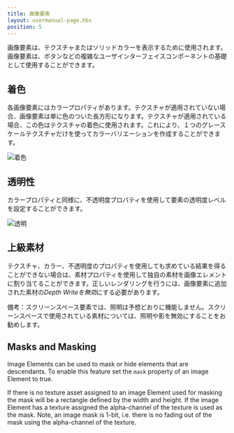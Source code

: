 ```yaml
---
title: 画像要素
layout: usermanual-page.hbs
position: 5
---
```


画像要素は、テクスチャまたはソリッドカラーを表示するために使用されます。画像要素は、ボタンなどの複雑なユーザインターフェイスコンポーネントの基礎として使用することができます。

## 着色

各画像要素にはカラープロパティがあります。テクスチャが適用されていない場合、画像要素は単に色のついた長方形になります。テクスチャが適用されている場合、この色はテクスチャの着色に使用されます。これにより、１つのグレースケールテクスチャだけを使ってカラーバリエーションを作成することができます。

![着色][1]

## 透明性

カラープロパティと同様に、不透明度プロパティを使用して要素の透明度レベルを設定することができます。

![透明][2]

## 上級素材

テクスチャ、カラー、不透明度のプロパティを使用しても求めている結果を得ることができない場合は、素材プロパティを使用して独自の素材を画像エレメントに割り当てることができます。正しいレンダリングを行うには、画像要素に追加された素材の*Depth Writeを無効*にする必要があります。

備考：スクリーンスペース要素では、照明は予想どおりに機能しません。スクリーンスペースで使用されている素材については、照明や影を無効にすることをお勧めします。

## Masks and Masking

Image Elements can be used to mask or hide elements that are descendants. To enable this feature set the `mask` property of an image Element to true.

If there is no texture asset assigned to an image Element used for masking the mask will be a rectangle defined by the width and height. If the image Element has a texture assigned the alpha-channel of the texture is used as the mask. Note, an image mask is 1-bit, i.e. there is no fading out of the mask using the alpha-channel of the texture.

[1]: /images/user-manual/user-interface/image-element/image-tinted.png
[2]: /images/user-manual/user-interface/image-element/image-transparent.png

